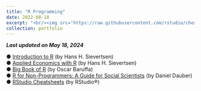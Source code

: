 ```yaml
---
title: "R Programming"
date: 2022-08-18
excerpt: "<br/><img src='https://raw.githubusercontent.com/rstudio/cheatsheets/main/pngs/data-visualization.png'>" 
collection: portfolio
---
```


***Last updated on May 18, 2024***

● <a href="https://hhsievertsen.shinyapps.io/r_introduction/" target="_blank">Introduction to R</a> (by Hans H. Sievertsen) <br>
● <a href="https://hhsievertsen.github.io/applied_econ_with_r/" target="_blank">Applied Economics with R</a> (by Hans H. Sievertsen) <br>
● <a href="https://www.bigbookofr.com/index.html" target="_blank">Big Book of R</a> (by Oscar Baruffa) <br>
● <a href="https://bookdown.org/daniel_dauber_io/r4np_book/" target="_blank">R for Non-Programmers: A Guide for Social Scientists</a> (by Daniel Dauber) <br>
● <a href="https://www.rstudio.com/resources/cheatsheets/" target="_blank">RStudio Cheatsheets</a> (by RStudio®) 
